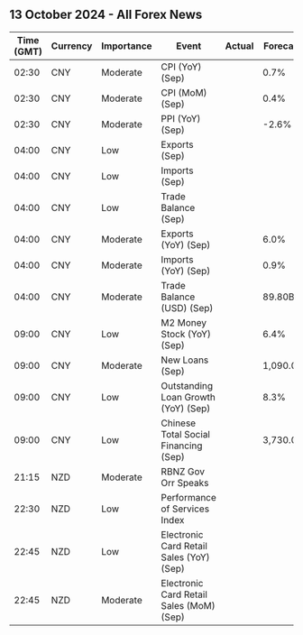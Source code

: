 ## 13 October 2024 - All Forex News

| Time (GMT) | Currency | Importance | Event | Actual | Forecast | Previous |
|------|----------|------------|-------|--------|----------|----------|
| 02:30 | CNY | Moderate | CPI (YoY) (Sep) |  | 0.7% | 0.6% |
| 02:30 | CNY | Moderate | CPI (MoM) (Sep) |  | 0.4% | 0.4% |
| 02:30 | CNY | Moderate | PPI (YoY) (Sep) |  | -2.6% | -1.8% |
| 04:00 | CNY | Low | Exports (Sep) |  |  | 8.40M |
| 04:00 | CNY | Low | Imports (Sep) |  |  | 0.00M |
| 04:00 | CNY | Low | Trade Balance (Sep) |  |  | 649.34B |
| 04:00 | CNY | Moderate | Exports (YoY) (Sep) |  | 6.0% | 8.7% |
| 04:00 | CNY | Moderate | Imports (YoY) (Sep) |  | 0.9% | 0.5% |
| 04:00 | CNY | Moderate | Trade Balance (USD) (Sep) |  | 89.80B | 91.02B |
| 09:00 | CNY | Low | M2 Money Stock (YoY) (Sep) |  | 6.4% | 6.3% |
| 09:00 | CNY | Moderate | New Loans (Sep) |  | 1,090.0B | 900.0B |
| 09:00 | CNY | Low | Outstanding Loan Growth (YoY) (Sep) |  | 8.3% | 8.5% |
| 09:00 | CNY | Low | Chinese Total Social Financing (Sep) |  | 3,730.0B | 3,030.0B |
| 21:15 | NZD | Moderate | RBNZ Gov Orr Speaks |  |  |  |
| 22:30 | NZD | Low | Performance of Services Index |  |  | 45.5 |
| 22:45 | NZD | Low | Electronic Card Retail Sales (YoY) (Sep) |  |  | -2.9% |
| 22:45 | NZD | Moderate | Electronic Card Retail Sales (MoM) (Sep) |  |  | 0.2% |
